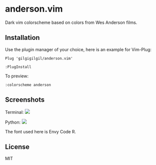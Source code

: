 anderson.vim
============
Dark vim colorscheme based on colors from Wes Anderson films.

Installation
------------
Use the plugin manager of your choice, here is an example for Vim-Plug:

`Plug 'gilgigilgil/anderson.vim'`

`:PlugInstall`


To preview:

`:colorscheme anderson`

Screenshots
-----------
Terminal:
![](https://github.com/gilgigilgil/images/blob/master/term.png)

Python:
![](https://github.com/gilgigilgil/images/blob/master/python.png)

The font used here is Envy Code R.

License
-------
MIT
